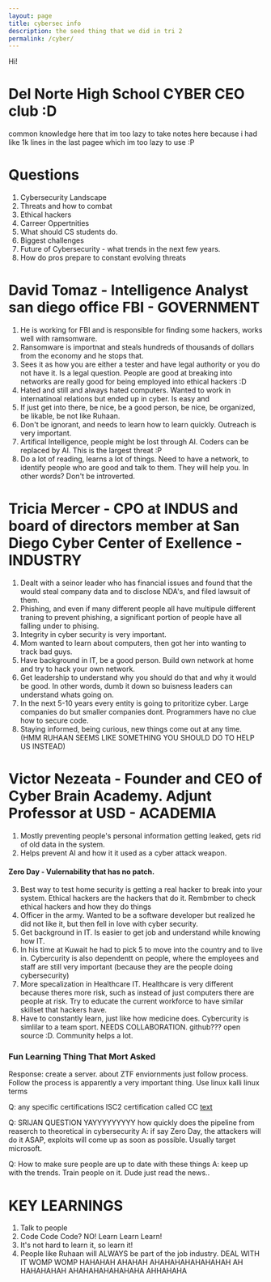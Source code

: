 ```yaml
---
layout: page
title: cybersec info
description: the seed thing that we did in tri 2
permalink: /cyber/
---
```


Hi! <br>

# Del Norte High School CYBER CEO club :D <br>

common knowledge here that im too lazy to take notes here because i had like 1k lines in the last pagee which im too lazy to use :P <br>

# Questions
1. Cybersecurity Landscape
2. Threats and how to combat
3. Ethical hackers
4. Carreer Oppertnities
5. What should CS students do.
6. Biggest challenges
7. Future of Cybersecurity - what trends in the next few years.
8. How do pros prepare to constant evolving threats

# David Tomaz - Intelligence Analyst san diego office FBI - GOVERNMENT
1. He is working for FBI and is responsible for finding some hackers, works well with ramsomware.
2. Ransomware is importnat and steals hundreds of thousands of dollars from the economy and he stops that.
3. Sees it as how you are either a tester and have legal authority or you do not have it. Is a legal question. People are good at breaking into networks are really good for being employed into ethical hackers :D
4. Hated and still and always hated computers. Wanted to work in internatinoal relations but ended up in cyber. Is easy and 
5. If just get into there, be nice, be a good person, be nice, be organized, be likable, be not like Ruhaan.
6. Don't be ignorant, and needs to learn how to learn quickly. Outreach is very important.
7. Artifical Intelligence, people might be lost through AI. Coders can be replaced by AI. This is the largest threat :P
8. Do a lot of reading, learns a lot of things. Need to have a network, to identify people who are good and talk to them. They will help you. In other words? Don't be introverted.

# Tricia Mercer - CPO at INDUS and board of directors member at San Diego Cyber Center of Exellence - INDUSTRY
1. Dealt with a seinor leader who has financial issues and found that the would steal company data and to disclose NDA's, and filed  lawsuit of them.
2. Phishing, and even if many different people all have multipule different traning to prevent phishing, a significant portion of people have all falling under to phising.
3. Integrity in cyber security is very important.
4. Mom wanted to learn about computers, then got her into wanting to track bad guys.
5. Have background in IT, be a good person. Build own network at home and try to hack your own network.
6. Get leadership to understand why you should do that and why it would be good. In other words, dumb it down so buisness leaders can understand whats going on.
7. In the next 5-10 years every entity is going to pritoritize cyber. Large companies do but smaller companies dont. Programmers have no clue how to secure code.
8. Staying informed, being curious, new things come out at any time. (HMM RUHAAN SEEMS LIKE SOMETHING YOU SHOULD DO TO HELP US INSTEAD)

# Victor Nezeata - Founder and CEO of Cyber Brain Academy. Adjunt Professor at USD  - ACADEMIA
1. Mostly preventing people's personal information getting leaked, gets rid of old data in the system.
2. Helps prevent AI and how it it used as a cyber attack weapon. 
#### Zero Day - Vulernability that has no patch.
3. Best way to test home security is getting a real hacker to break into your system. Ethical hackers are the hackers that do it. Rembmber to check ethical hackers and how they do things
4. Officer in the army. Wanted to be a software developer but realized he did not like it, but then fell in love with cyber security.
5. Get background in IT. Is easier to get job and understand while knowing how IT.
6. In his time at Kuwait he had to pick 5 to move into the country and to live in. Cybercurity is also dependentt on people, where the employees and staff are still very important (because they are the people doing cybersecurity)
7. More specalization in Healthcare IT. Healthcare is very different because theres more risk, such as instead of just computers there are people at risk. Try to educate the current workforce to have similar skillset that hackers have.
8. Have to constantly learn, just like how medicine does. Cybercurity is simlilar to a team sport. NEEDS COLLABORATION. github??? open source :D. Community helps a lot.


### Fun Learning Thing That Mort Asked
Response: create a server. about ZTF enviornments just follow process.
Follow the process is apparently a very important thing.
Use linux kalli linux terms

Q: any specific certifications
ISC2 certification called CC [text](https://www.isc2.org/certifications/cc)

Q: SRIJAN QUESTION YAYYYYYYYYY how quickly does the pipeline from reaserch to theoretical in cybersecurity
A: if say Zero Day, the attackers will do it ASAP, exploits will come up as soon as possible. Usually target microsoft.

Q: How to make sure people are up to date with these things
A: keep up with the trends. Train people on it. Dude just read the news..

# KEY LEARNINGS
1. Talk to people
2. Code Code Code? NO! Learn Learn Learn!
3. It's not hard to learn it, so learn it!
4. People like Ruhaan will ALWAYS be part of the job industry. DEAL WITH IT WOMP WOMP HAHAHAH AHAHAH AHAHAHAHAHAHAHAH AH HAHAHAHAH AHAHAHAHAHAHAHA AHHAHAHA